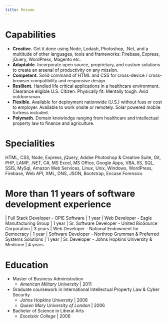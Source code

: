 ```yaml
---
title: Resume
---
```

# Capabilities
- **Creative.** Get it done using Node, Lodash, Photoshop, .Net, and a multitude of other languages, tools and frameworks: Firebase, Express, jQuery, WordPress, Magento etc.
- **Adaptable.** Incorporate open source, proprietary, and custom solutions to create an arsenal of productivity on any mission.
- **Competent.** Solid command of HTML and CSS for cross-device / cross-browser compatibility and responsive design. 
- **Resilient.** Handled life critical applications in a healthcare environment. Clearance eligible U.S. Citizen. Physically fit. Mentally tough. Avid outdoorsman.
- **Flexible.** Available for deployment nationwide (U.S.) without fuss or cost to employer. Available to work onsite or remotely. Solar powered mobile fortress included.
- **Polymath.** Domain knowledge ranging from healthcare and intellectual property law to finance and agriculture. 
# Specialities
HTML, CSS, Node, Express, jQuery, Adobe Photoshop & Creative Suite, Git, PHP, LAMP, .NET, C#,
MS Excel, MS Office, Google Apps, VBA, IIS, SQL, SSIS, MySql, Amazon Web Services, Linux, Unix,
Windows, WordPress, Firebase, Web API, XML, DNS, JSON, Bootstrap, Encase Forensics
# More than 11 years of software development experience
| Full Stack Developer - OPIE Software                                | 1 year
| Web Developer - Eagle Manufacturing Group                           | 1 year
| Sr. Software Developer - United BioSource Corporation               | 3 years
| Web Developer - National Endowment for Democracy                    | 1 year
| Software Developer - Northrop Grumman & Preferred Systems Solutions | 1 year
| Sr. Developer - Johns Hopkins University & Medicine                 | 4 years
# Education
- Master of Business Administration
  * *American Military University* | 2011
- Graduate coursework in International Intellectual Property Law & Cyber Security
  * *Johns Hopkins University* | 2006
  * *Queen Mary University of London* | 2006
- Bachelor of Science in Liberal Arts
  * *Excelsior College* | 2006
